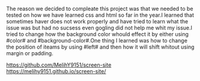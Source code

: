 The reason we decided to compleate this project was that we needed to be tested on how we have learned css and html so far in the year.I learned that sometimes haver does not work properly and have tried to learn what the issue was but had no sucsess even gogling did not help me whit my issue.I tried to change how the background color whould effect it by either using #color# and #background-color#.One thing I learned was how to change the position of iteams by using #left# and then how it will shift whitout using margin or padding.

https://github.com/MelihY9151/screen-site
https://melihy9151.github.io/screen-site/